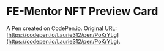 # FE-Mentor NFT Preview Card

A Pen created on CodePen.io. Original URL: [https://codepen.io/Laurie312/pen/PoKrYLg](https://codepen.io/Laurie312/pen/PoKrYLg).

